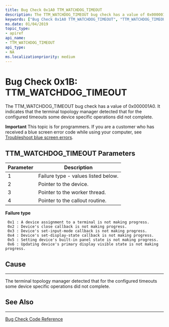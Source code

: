 ```yaml
---
title: Bug Check 0x1A0 TTM_WATCHDOG_TIMEOUT
description: The TTM_WATCHDOG_TIMEOUT bug check has a value of 0x000001A0. It indicates that the terminal topology manager detected that for the configured timeouts some device specific operations did not complete.
keywords: ["Bug Check 0x1A0 TTM_WATCHDOG_TIMEOUT", "TTM_WATCHDOG_TIMEOUT"]
ms.date: 01/04/2019
topic_type:
- apiref
api_name:
- TTM_WATCHDOG_TIMEOUT
api_type:
- NA
ms.localizationpriority: medium
---
```


# Bug Check 0x1B: TTM\_WATCHDOG\_TIMEOUT

The TTM\_WATCHDOG\_TIMEOUT bug check has a value of 0x000001A0. It indicates that the terminal topology manager detected that for the configured timeouts some device specific operations did not complete.

**Important** This topic is for programmers. If you are a customer who has received a blue screen error code while using your computer, see [Troubleshoot blue screen errors](https://windows.microsoft.com/windows-10/troubleshoot-blue-screen-errors).
 

## TTM\_WATCHDOG\_TIMEOUT Parameters

|Parameter|Description|
|--- |--- |
|1| Failure type - values listed below.|
|2| Pointer to the device. |
|3| Pointer to the worker thread.|
|4| Pointer to the callout routine. |

**Failure type**

     0x1 : A device assignment to a terminal is not making progress.
     0x2 : Device's close callback is not making progress.
     0x3 : Device's set-input-mode callback is not making progress.
     0x4 : Device's set-display-state callback is not making progress.
     0x5 : Setting device's built-in panel state is not making progress.
     0x6 : Updating device's primary display visible state is not making progress.

## Cause
-----

The terminal topology manager detected that for the configured timeouts some device specific operations did not complete.


## See Also
----------

[Bug Check Code Reference](bug-check-code-reference2.md)

